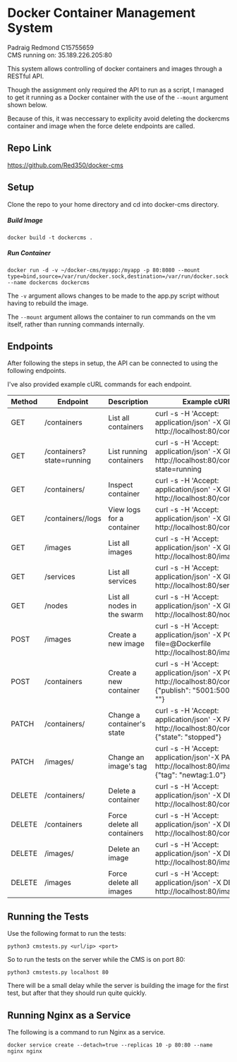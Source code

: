 # Docker Container Management System
Padraig Redmond C15755659  
CMS running on: 35.189.226.205:80

This system allows controlling of docker containers and images through a RESTful API.  
  
Though the assignment only required the API to run as a script, I managed to get it running as a Docker container with the use of the `--mount` argument shown below.  
  
Because of this, it was neccessary to explicity avoid deleting the dockercms container and image when the force delete endpoints are called.

## Repo Link
https://github.com/Red350/docker-cms

## Setup
Clone the repo to your home directory and cd into docker-cms directory.
##### Build Image
`docker build -t dockercms .`
##### Run Container
```
docker run -d -v ~/docker-cms/myapp:/myapp -p 80:8080 --mount type=bind,source=/var/run/docker.sock,destination=/var/run/docker.sock --name dockercms dockercms
```
The `-v` argument allows changes to be made to the app.py script without having to rebuild the image.  
  
The `--mount` argument allows the container to run commands on the vm itself, rather than running commands internally.

## Endpoints
After following the steps in setup, the API can be connected to using the following endpoints.  
  
I've also provided example cURL commands for each endpoint.  
  
| Method | Endpoint                  | Description                 | Example cURL call                                                                                                         |
|--------|---------------------------|-----------------------------|---------------------------------------------------------------------------------------------------------------------------|
| GET    | /containers               | List all containers         | curl -s -H 'Accept: application/json' -X GET http://localhost:80/containers                                               |
| GET    | /containers?state=running | List running containers     | curl -s -H 'Accept: application/json' -X GET http://localhost:80/containers?state=running                                 |
| GET    | /containers/<id>          | Inspect container           | curl -s -H 'Accept: application/json' -X GET http://localhost:80/containers/<id>                                          |
| GET    | /containers/<id>/logs     | View logs for a container   | curl -s -H 'Accept: application/json' -X GET http://localhost:80/containers/<id>/logs                                     |
| GET    | /images                   | List all images             | curl -s -H 'Accept: application/json' -X GET http://localhost:80/images                                                   |
| GET    | /services                 | List all services           | curl -s -H 'Accept: application/json' -X GET http://localhost:80/services                                                 |
| GET    | /nodes                    | List all nodes in the swarm | curl -s -H 'Accept: application/json' -X GET http://localhost:80/nodes                                                    |
| POST   | /images                   | Create a new image          | curl -s -H 'Accept: application/json' -X POST -F file=@Dockerfile http://localhost:80/images                              |
| POST   | /containers               | Create a new container      | curl -s -H 'Accept: application/json' -X POST http://localhost:80/containers -d {"publish": "5001:5002", "image": "<id>"} |
| PATCH  | /containers/<id>          | Change a container's state  | curl -s -H 'Accept: application/json' -X PATCH http://localhost:80/containers/<id>  -d {"state": "stopped"}               |
| PATCH  | /images/<id>              | Change an image's tag       | curl -s -H 'Accept: application/json'-X PATCH http://localhost:80/images/<id>  -d {"tag": "newtag:1.0"}                   |
| DELETE | /containers/<id>          | Delete a container          | curl -s -H 'Accept: application/json' -X DELETE http://localhost:80/containers/<id>                                       |
| DELETE | /containers               | Force delete all containers | curl -s -H 'Accept: application/json' -X DELETE http://localhost:80/containers                                            |
| DELETE | /images/<id>              | Delete an image             | curl -s -H 'Accept: application/json' -X DELETE http://localhost:80/images/<id>                                           |
| DELETE | /images                   | Force delete all images     | curl -s -H 'Accept: application/json' -X DELETE http://localhost:80/images                                                |

## Running the Tests
Use the following format to run the tests:  
  
`python3 cmstests.py <url/ip> <port>`  
  
So to run the tests on the server while the CMS is on port 80:  
  
`python3 cmstests.py localhost 80`  
  
There will be a small delay while the server is building the image for the first test, but after that they should run quite quickly.

## Running Nginx as a Service
The following is a command to run Nginx as a service. 
  
`docker service create --detach=true --replicas 10 -p 80:80 --name nginx nginx`

